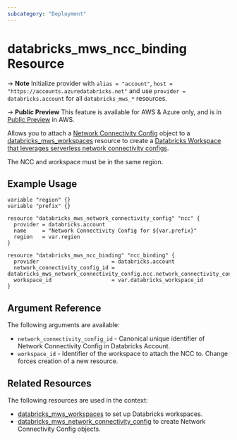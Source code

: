 ```yaml
---
subcategory: "Deployment"
---
```

# databricks_mws_ncc_binding Resource

-> **Note** Initialize provider with `alias = "account"`, `host = "https://accounts.azuredatabricks.net"` and use `provider = databricks.account` for all `databricks_mws_*` resources.

-> **Public Preview** This feature is available for AWS & Azure only, and is in [Public Preview](https://docs.databricks.com/release-notes/release-types.html) in AWS.

Allows you to attach a [Network Connectivity Config](mws_network_connectivity_config) object to a [databricks_mws_workspaces](mws_workspaces.md) resource to create a [Databricks Workspace that leverages serverless network connectivity configs](https://learn.microsoft.com/en-us/azure/databricks/sql/admin/serverless-firewall).

The NCC and workspace must be in the same region.

## Example Usage

```hcl
variable "region" {}
variable "prefix" {}

resource "databricks_mws_network_connectivity_config" "ncc" {
  provider = databricks.account
  name     = "Network Connectivity Config for ${var.prefix}"
  region   = var.region
}

resource "databricks_mws_ncc_binding" "ncc_binding" {
  provider                       = databricks.account
  network_connectivity_config_id = databricks_mws_network_connectivity_config.ncc.network_connectivity_config_id
  workspace_id                   = var.databricks_workspace_id
}
```

## Argument Reference

The following arguments are available:

* `network_connectivity_config_id` - Canonical unique identifier of Network Connectivity Config in Databricks Account.
* `workspace_id` - Identifier of the workspace to attach the NCC to. Change forces creation of a new resource.

## Related Resources

The following resources are used in the context:

* [databricks_mws_workspaces](mws_workspaces.md) to set up Databricks workspaces.
* [databricks_mws_network_connectivity_config](mws_network_connectivity_config.md) to create Network Connectivity Config objects.

